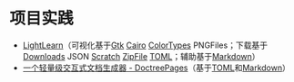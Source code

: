 # 项目实践
- [LightLearn](../meta/tools/lightlearn_jl.md)（可视化基于[Gtk](../../packages/gtk.md) [Cairo](../../packages/cairo.md) [ColorTypes](../../packages/colortypes.md) PNGFiles；下载基于[Downloads](../../packages/downloads.md) JSON [Scratch](../../packages/scratch.md) [ZipFile](../../packages/zipfile.md) [TOML](../../packages/toml.md)；辅助基于[Markdown](../../packages/markdown.md)）
- [一个轻量级交互式文档生成器 - DoctreePages](https://github.com/JuliaRoadmap/DoctreePages.jl)（基于[TOML](../../packages/toml.md)和[Markdown](../../packages/markdown.md)）
